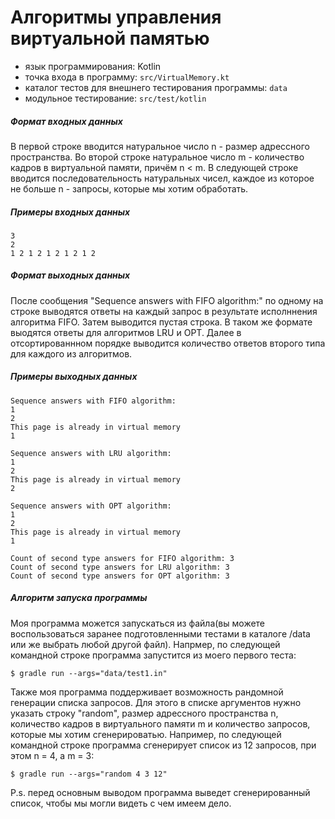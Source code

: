 
# Алгоритмы управления виртуальной памятью

* язык программирования: Kotlin
* точка входа в программу: `src/VirtualMemory.kt`
* каталог тестов для внешнего тестирования программы: `data`
* модульное тестирование: `src/test/kotlin`

##### Формат входных данных 
В первой строке вводится натуральное число n - размер адрессного пространства. Во второй строке натуральное число m - количество кадров в виртуальной памяти, причём n < m. В следующей строке вводится последовательность натуральных чисел, каждое из которое не больше n - запросы, которые мы хотим обработать. 

##### Примеры входных данных
~~~
3
2
1 2 1 2 1 2 1 2 1 2
~~~
##### Формат выходных данных
После сообщения "Sequence answers with FIFO algorithm:" по одному на строке выводятся ответы на каждый запрос в результате исполннения алгоритма FIFO. Затем выводится пустая строка. В таком же формате выодятся ответы для алгоритмов LRU и OPT. Далее в отсортированнном порядке выводится количество ответов второго типа для каждого из алгоритмов. 
##### Примеры выходных данных
~~~
Sequence answers with FIFO algorithm:
1
2
This page is already in virtual memory
1

Sequence answers with LRU algorithm:
1
2
This page is already in virtual memory
2

Sequence answers with OPT algorithm:
1
2
This page is already in virtual memory
1

Count of second type answers for FIFO algorithm: 3
Count of second type answers for LRU algorithm: 3
Count of second type answers for OPT algorithm: 3
~~~
##### Алгоритм запуска программы
Моя программа можется запускаться из файла(вы можете воспользоваться заранее подготовленными тестами в каталоге /data или же выбрать любой другой файл). Напрмер, по следующей командной строке программа запустится из моего первого теста:

~~~
$ gradle run --args="data/test1.in" 
~~~
Также моя программа поддерживает возможность рандомной генерации списка запросов. Для этого в списке аргументов нужно указать строку "random", размер адрессного пространства n, количество кадров в виртуального памяти m и количество запросов, которые мы хотим сгенерироватью. Например, по следующей командной строке программа сгенерирует список из 12 запросов, при этом n = 4, a m = 3:
~~~
$ gradle run --args="random 4 3 12"
~~~
P.s. перед основным выводом программа выведет сгенерированный список, чтобы мы могли видеть с чем имеем дело.
